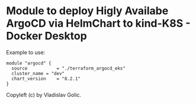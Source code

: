 # Module to deploy Higly Availabe ArgoCD via HelmChart to kind-K8S -  Docker Desktop

Example to use:

```
module "argocd" {
  source           = "./terraform_argocd_eks"
  cluster_name = "dev"
  chart_version    = "8.2.1"
}
```

Copyleft (c) by Vladislav Golic.